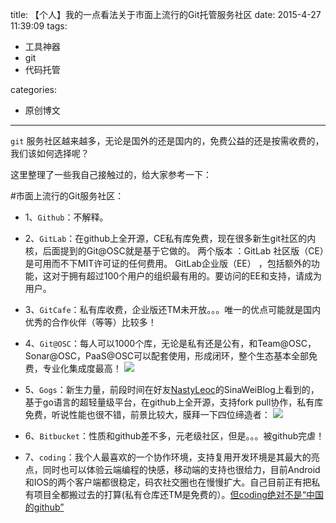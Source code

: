 title: 【个人】我的一点看法关于市面上流行的Git托管服务社区
date: 2015-4-27 11:39:09
tags:

 - 工具神器
 - git
 - 代码托管
 
categories:

 - 原创博文

---
`git` 服务社区越来越多，无论是国外的还是国内的，免费公益的还是按需收费的，我们该如何选择呢？

这里整理了一些我自己接触过的，给大家参考一下：

<!--more-->
#市面上流行的Git服务社区：
 - 1、`Github`：不解释。
 - 2、`GitLab`：在github上全开源，CE私有库免费，现在很多新生git社区的内核，后面提到的Git@OSC就是基于它做的。
 两个版本 ：GitLab 社区版（CE）是可用而不下MIT许可证的任何费用。
GitLab企业版（EE） ，包括额外的功能，这对于拥有超过100个用户的组织最有用的。要访问的EE和支持，请成为用户。

 - 3、`GitCafe`：私有库收费，企业版还TM未开放。。。唯一的优点可能就是国内优秀的合作伙伴（等等）比较多！
 - 4、`Git@OSC`：每人可以1000个库，无论是私有还是公有，和Team@OSC，Sonar@OSC，PaaS@OSC可以配套使用，形成闭环，整个生态基本全部免费，专业化集成度最高！
 ![](http://7xi6qz.com1.z0.glb.clouddn.com/djlblogpicgitosc.PNG)

 - 5、`Gogs`：新生力量，前段时间在好友[NastyLeoc](http://blog.paincompiler.us/)的SinaWeiBlog上看到的，基于go语言的超轻量级平台，在github上全开源，支持fork pull协作，私有库免费，听说性能也很不错，前景比较大，膜拜一下四位缔造者：
 ![](http://7xi6qz.com1.z0.glb.clouddn.com/djlblogpicgogs.PNG)


 - 6、`Bitbucket`：性质和github差不多，元老级社区，但是。。。被github完虐！
 - 7、`coding`：我个人最喜欢的一个协作环境，支持复用开发环境是其最大的亮点，同时也可以体验云端编程的快感，移动端的支持也很给力，目前Android和IOS的两个客户端都很稳定，码农社交圈也在慢慢扩大。自己目前正有把私有项目全都搬过去的打算(私有仓库还TM是免费的）。[但coding绝对不是“中国的github”](http://blog.coding.net/blog/why-coding-does-not-equals-github)